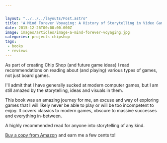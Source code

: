 ```yaml
---


layout: "../../../layouts/Post.astro"
title: 'A Mind Forever Voyaging: A History of Storytelling in Video Games by Dylan Holmes'
date: 2015-12-26T00:00:00.000Z
image: images/articles/image-a-mind-forever-voyaging.jpg
categories: projects chipshop
tags:
 - books 
 - reviews
---
```


As part of creating Chip Shop (and future game ideas) I read recommendations on reading about (and playing) various types of games, not just board games.

I'll admit that I have generally sucked at modern computer games, but I am still amazed by the storytelling, ideas and visuals in them.

This book was an amazing journey for me, an excuse and way of exploring games that I will likely never be able to play or will be too incompetent to enjoy. It covers classics to modern games, obscure to massive successes and everything in-between.

A highly recommended read for anyone into storytelling of any kind.

<a rel="nofollow" href="https://www.amazon.com/gp/product/1480005754/ref=as_li_tl?ie=UTF8&camp=1789&creative=9325&creativeASIN=1480005754&linkCode=as2&tag=gregamamma-20&linkId=JJXO43YZL6RTHDIG">Buy a copy from Amazon</a><img src="https://ir-na.amazon-adsystem.com/e/ir?t=gregamamma-20&l=as2&o=1&a=1480005754" width="1" height="1" border="0" alt="" style="border:none !important; margin:0px !important;" /> and earn me a few cents to!
